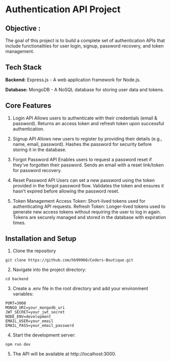 # Authentication API Project

## Objective :
The goal of this project is to build a complete set of authentication APIs that include functionalities for user login, signup, password recovery, and token management.

## Tech Stack
**Backend:** Express.js - A web application framework for Node.js.

**Database:** MongoDB - A NoSQL database for storing user data and tokens.

## Core Features

1. Login API
Allows users to authenticate with their credentials (email & password).
Returns an access token and refresh token upon successful authentication.

2. Signup API
Allows new users to register by providing their details (e.g., name, email, password).
Hashes the password for security before storing it in the database.

3. Forgot Password API
Enables users to request a password reset if they’ve forgotten their password.
Sends an email with a reset link/token for password recovery.

4. Reset Password API
Users can set a new password using the token provided in the forgot password flow.
Validates the token and ensures it hasn’t expired before allowing the password reset.

5. Token Management
Access Token: Short-lived tokens used for authenticating API requests.
Refresh Token: Longer-lived tokens used to generate new access tokens without requiring the user to log in again.
Tokens are securely managed and stored in the database with expiration times.

## Installation and Setup
1. Clone the repository

```git clone https://github.com/hb99960/Coders-Boutique.git```

2. Navigate into the project directory:

```cd backend```

3. Create a .env file in the root directory and add your environment variables:
```
PORT=3000
MONGO_URI=your_mongodb_uri
JWT_SECRET=your_jwt_secret
NODE_ENV=development
EMAIL_USER=your_email
EMAIL_PASS=your_email_password
```
4. Start the development server:

```npm run dev```


5. The API will be available at http://localhost:3000.


